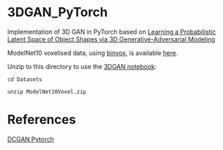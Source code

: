 # 3DGAN_PyTorch

Implementation of 3D GAN in PyTorch based on [Learning a Probabilistic Latent Space of Object Shapes via 3D Generative-Adversarial Modeling](http://3dgan.csail.mit.edu/ "3D GAN")

ModelNet10 voxelised data, using [binvox](https://github.com/dimatura/binvox-rw-py), is available [here](../main/Datasets/). 

Unzip to this directory to use the [3DGAN notebook](../main/3DGAN_PyTorch.ipynb):

`cd Datasets`

`unzip ModelNet10Voxel.zip`

# References
[DCGAN Pytorch](https://pytorch.org/tutorials/beginner/dcgan_faces_tutorial.html)

